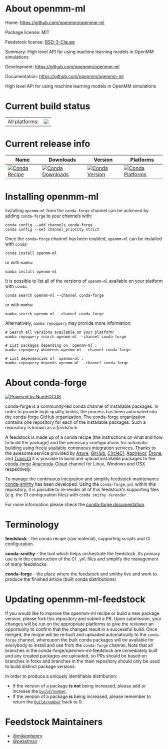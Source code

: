 About openmm-ml
===============

Home: https://github.com/openmm/openmm-ml

Package license: MIT

Feedstock license: [BSD-3-Clause](https://github.com/conda-forge/openmm-ml-feedstock/blob/main/LICENSE.txt)

Summary: High level API for using machine learning models in OpenMM simulations

Development: https://github.com/openmm/openmm-ml

Documentation: https://github.com/openmm/openmm-ml

High level API for using machine learning models in OpenMM simulations


Current build status
====================


<table><tr><td>All platforms:</td>
    <td>
      <a href="https://dev.azure.com/conda-forge/feedstock-builds/_build/latest?definitionId=17060&branchName=main">
        <img src="https://dev.azure.com/conda-forge/feedstock-builds/_apis/build/status/openmm-ml-feedstock?branchName=main">
      </a>
    </td>
  </tr>
</table>

Current release info
====================

| Name | Downloads | Version | Platforms |
| --- | --- | --- | --- |
| [![Conda Recipe](https://img.shields.io/badge/recipe-openmm--ml-green.svg)](https://anaconda.org/conda-forge/openmm-ml) | [![Conda Downloads](https://img.shields.io/conda/dn/conda-forge/openmm-ml.svg)](https://anaconda.org/conda-forge/openmm-ml) | [![Conda Version](https://img.shields.io/conda/vn/conda-forge/openmm-ml.svg)](https://anaconda.org/conda-forge/openmm-ml) | [![Conda Platforms](https://img.shields.io/conda/pn/conda-forge/openmm-ml.svg)](https://anaconda.org/conda-forge/openmm-ml) |

Installing openmm-ml
====================

Installing `openmm-ml` from the `conda-forge` channel can be achieved by adding `conda-forge` to your channels with:

```
conda config --add channels conda-forge
conda config --set channel_priority strict
```

Once the `conda-forge` channel has been enabled, `openmm-ml` can be installed with `conda`:

```
conda install openmm-ml
```

or with `mamba`:

```
mamba install openmm-ml
```

It is possible to list all of the versions of `openmm-ml` available on your platform with `conda`:

```
conda search openmm-ml --channel conda-forge
```

or with `mamba`:

```
mamba search openmm-ml --channel conda-forge
```

Alternatively, `mamba repoquery` may provide more information:

```
# Search all versions available on your platform:
mamba repoquery search openmm-ml --channel conda-forge

# List packages depending on `openmm-ml`:
mamba repoquery whoneeds openmm-ml --channel conda-forge

# List dependencies of `openmm-ml`:
mamba repoquery depends openmm-ml --channel conda-forge
```


About conda-forge
=================

[![Powered by
NumFOCUS](https://img.shields.io/badge/powered%20by-NumFOCUS-orange.svg?style=flat&colorA=E1523D&colorB=007D8A)](https://numfocus.org)

conda-forge is a community-led conda channel of installable packages.
In order to provide high-quality builds, the process has been automated into the
conda-forge GitHub organization. The conda-forge organization contains one repository
for each of the installable packages. Such a repository is known as a *feedstock*.

A feedstock is made up of a conda recipe (the instructions on what and how to build
the package) and the necessary configurations for automatic building using freely
available continuous integration services. Thanks to the awesome service provided by
[Azure](https://azure.microsoft.com/en-us/services/devops/), [GitHub](https://github.com/),
[CircleCI](https://circleci.com/), [AppVeyor](https://www.appveyor.com/),
[Drone](https://cloud.drone.io/welcome), and [TravisCI](https://travis-ci.com/)
it is possible to build and upload installable packages to the
[conda-forge](https://anaconda.org/conda-forge) [Anaconda-Cloud](https://anaconda.org/)
channel for Linux, Windows and OSX respectively.

To manage the continuous integration and simplify feedstock maintenance
[conda-smithy](https://github.com/conda-forge/conda-smithy) has been developed.
Using the ``conda-forge.yml`` within this repository, it is possible to re-render all of
this feedstock's supporting files (e.g. the CI configuration files) with ``conda smithy rerender``.

For more information please check the [conda-forge documentation](https://conda-forge.org/docs/).

Terminology
===========

**feedstock** - the conda recipe (raw material), supporting scripts and CI configuration.

**conda-smithy** - the tool which helps orchestrate the feedstock.
                   Its primary use is in the construction of the CI ``.yml`` files
                   and simplify the management of *many* feedstocks.

**conda-forge** - the place where the feedstock and smithy live and work to
                  produce the finished article (built conda distributions)


Updating openmm-ml-feedstock
============================

If you would like to improve the openmm-ml recipe or build a new
package version, please fork this repository and submit a PR. Upon submission,
your changes will be run on the appropriate platforms to give the reviewer an
opportunity to confirm that the changes result in a successful build. Once
merged, the recipe will be re-built and uploaded automatically to the
`conda-forge` channel, whereupon the built conda packages will be available for
everybody to install and use from the `conda-forge` channel.
Note that all branches in the conda-forge/openmm-ml-feedstock are
immediately built and any created packages are uploaded, so PRs should be based
on branches in forks and branches in the main repository should only be used to
build distinct package versions.

In order to produce a uniquely identifiable distribution:
 * If the version of a package **is not** being increased, please add or increase
   the [``build/number``](https://docs.conda.io/projects/conda-build/en/latest/resources/define-metadata.html#build-number-and-string).
 * If the version of a package **is** being increased, please remember to return
   the [``build/number``](https://docs.conda.io/projects/conda-build/en/latest/resources/define-metadata.html#build-number-and-string)
   back to 0.

Feedstock Maintainers
=====================

* [@mikemhenry](https://github.com/mikemhenry/)
* [@peastman](https://github.com/peastman/)

